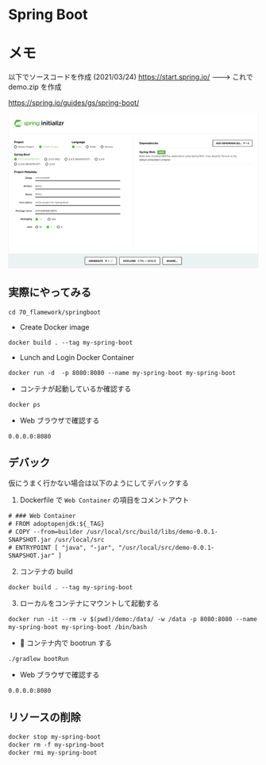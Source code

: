 # Spring Boot


# メモ

以下でソースコードを作成 (2021/03/24)
https://start.spring.io/
---> これで demo.zip を作成

https://spring.io/guides/gs/spring-boot/

![](./img/01.png)

## 実際にやってみる

```
cd 70_flamework/springboot
```

+ Create Docker image

```
docker build . --tag my-spring-boot
```

+ Lunch and Login Docker Container

```
docker run -d  -p 8080:8080 --name my-spring-boot my-spring-boot
```

+ コンテナが起動しているか確認する

```
docker ps
```

+ Web ブラウザで確認する

```
0.0.0.0:8080
```

## デバック

仮にうまく行かない場合は以下のようにしてデバックする

1. Dockerfile で `Web Container` の項目をコメントアウト

```
# ### Web Container
# FROM adoptopenjdk:${_TAG}
# COPY --from=builder /usr/local/src/build/libs/demo-0.0.1-SNAPSHOT.jar /usr/local/src
# ENTRYPOINT [ "java", "-jar", "/usr/local/src/demo-0.0.1-SNAPSHOT.jar" ]
```

2. コンテナの build

```
docker build . --tag my-spring-boot
```

3. ローカルをコンテナにマウントして起動する

```
docker run -it --rm -v $(pwd)/demo:/data/ -w /data -p 8080:8080 --name my-spring-boot my-spring-boot /bin/bash
```

+ :whale: コンテナ内で bootrun する

```
./gradlew bootRun
```

+ Web ブラウザで確認する

```
0.0.0.0:8080
```

## リソースの削除

```
docker stop my-spring-boot
docker rm -f my-spring-boot
docker rmi my-spring-boot
```